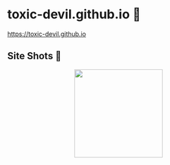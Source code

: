# toxic-devil.github.io 💫

https://toxic-devil.github.io

## Site Shots 📸

<div align = "center">
  <img src = "media/img" width = "200" height = "200">
